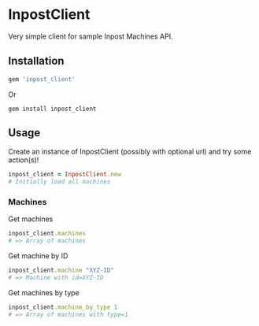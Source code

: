 # InpostClient

Very simple client for sample Inpost Machines API.

## Installation

```ruby
gem 'inpost_client'
```

Or

```
gem install inpost_client
```

## Usage

Create an instance of InpostClient (possibly with optional url) and try some action(s)!

```ruby
inpost_client = InpostClient.new
# Initially load all machines
```

### Machines

Get machines
```ruby
inpost_client.machines
# => Array of machines
```

Get machine by ID
```ruby
inpost_client.machine "XYZ-ID"
# => Machine with id=XYZ-ID
```

Get machines by type
```ruby
inpost_client.machine_by_type 1
# => Array of machines with type=1
```
